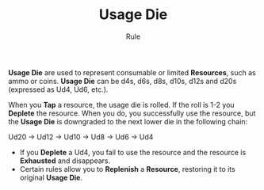 <header>

# Usage Die

<p class="subheading">Rule</p>

</header>

**Usage Die** are used to represent consumable or limited **Resources**, such as ammo or coins. **Usage Die** can be d4s, d6s, d8s, d10s, d12s and d20s (expressed as Ud4, Ud6, etc.).

When you **Tap** a resource, the usage die is rolled. If the roll is 1-2 you **Deplete** the resource. When you do, you successfully use the resource, but the **Usage Die** is downgraded to the next lower die in the following chain:

Ud20 → Ud12 → Ud10 → Ud8 → Ud6 → Ud4

 * If you **Deplete** a Ud4, you fail to use the resource and the resource is **Exhausted** and disappears.
 * Certain rules allow you to **Replenish** a **Resource**, restoring it to its original **Usage Die**.
